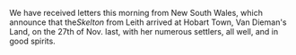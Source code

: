 We have received letters this morning from New South Wales, which announce that the*Skelton*  from Leith arrived at Hobart Town, Van Dieman's Land, on the 27th of Nov. last, with her numerous settlers, all well, and in good spirits.
